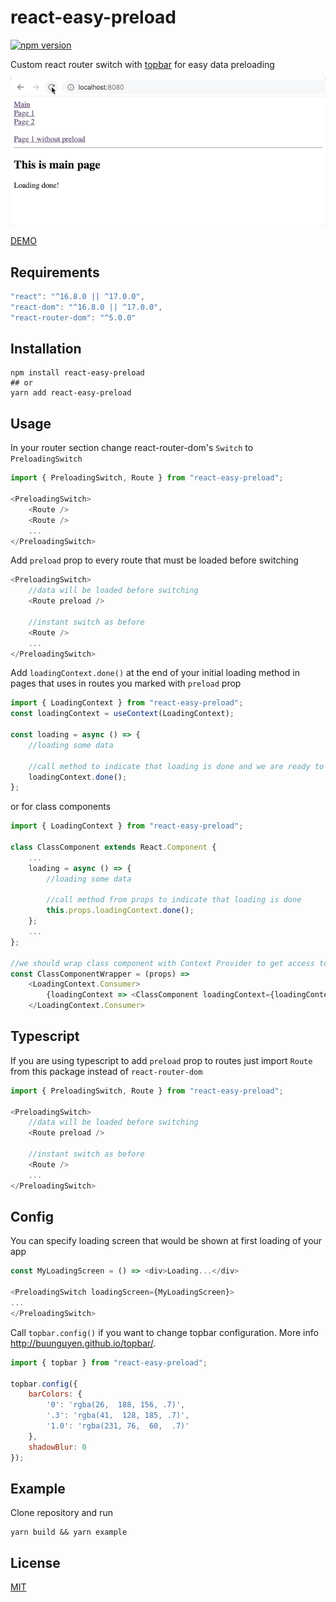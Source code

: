 # react-easy-preload

[![npm version](https://badge.fury.io/js/react-easy-preload.svg)](https://badge.fury.io/js/react-easy-preload)

Custom react router switch with [topbar](https://github.com/buunguyen/topbar) for easy data preloading

![](example.gif)

[DEMO](https://codesandbox.io/s/react-easy-preload-demo-sguvm)

## Requirements
```js
"react": "^16.8.0 || ^17.0.0",
"react-dom": "^16.8.0 || ^17.0.0",
"react-router-dom": "^5.0.0"
```

## Installation

```console
npm install react-easy-preload
## or
yarn add react-easy-preload
```

## Usage

In your router section change react-router-dom's `Switch` to `PreloadingSwitch`
```js
import { PreloadingSwitch, Route } from "react-easy-preload";

<PreloadingSwitch>
    <Route />
    <Route />
    ...
</PreloadingSwitch>
```

Add `preload` prop to every route that must be loaded before switching
```js
<PreloadingSwitch>
    //data will be loaded before switching
    <Route preload />

    //instant switch as before
    <Route />
    ...
</PreloadingSwitch>
```

Add `loadingContext.done()` at the end of your initial loading method in pages that uses in routes you marked with `preload` prop
```js
import { LoadingContext } from "react-easy-preload";
const loadingContext = useContext(LoadingContext);

const loading = async () => {
    //loading some data

    //call method to indicate that loading is done and we are ready to switch
    loadingContext.done();
};
```
or for class components
```js
import { LoadingContext } from "react-easy-preload";

class ClassComponent extends React.Component {
    ...
    loading = async () => {
        //loading some data

        //call method from props to indicate that loading is done
        this.props.loadingContext.done();
    };
    ...
};

//we should wrap class component with Context Provider to get access to loading methods
const ClassComponentWrapper = (props) =>
    <LoadingContext.Consumer>
        {loadingContext => <ClassComponent loadingContext={loadingContext} {...props} />}
    </LoadingContext.Consumer>

```

## Typescript

If you are using typescript to add `preload` prop to routes just import `Route` from this package instead of `react-router-dom`
```js
import { PreloadingSwitch, Route } from "react-easy-preload";

<PreloadingSwitch>
    //data will be loaded before switching
    <Route preload />

    //instant switch as before
    <Route />
    ...
</PreloadingSwitch>
```

## Config

You can specify loading screen that would be shown at first loading of your app
```js
const MyLoadingScreen = () => <div>Loading...</div>

<PreloadingSwitch loadingScreen={MyLoadingScreen}>
...
</PreloadingSwitch>
```

Call `topbar.config()` if you want to change topbar configuration. More info http://buunguyen.github.io/topbar/.
```js
import { topbar } from "react-easy-preload";

topbar.config({
    barColors: {
        '0': 'rgba(26,  188, 156, .7)',
        '.3': 'rgba(41,  128, 185, .7)',
        '1.0': 'rgba(231, 76,  60,  .7)'
    },
    shadowBlur: 0
});
```
## Example

Clone repository and run
```
yarn build && yarn example
```

## License

[MIT](./LICENSE)
